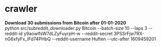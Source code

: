 # crawler
**Download 30 submissions from Bitcoin after 01-01-2020**  
python src/subreddit_downloader.py Bitcoin --batch-size 10 --laps 3 --reddit-id y9aowlfsW7dLZyFuyrpH-w --reddit-secret 3PSSrFjw7RX-nG6xfyFx_IFd74PHbQ --reddit-username Huften --utc-after 1609459201
